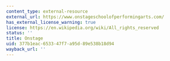 ```yaml
---
content_type: external-resource
external_url: https://www.onstageschoolofperformingarts.com/
has_external_license_warning: true
license: https://en.wikipedia.org/wiki/All_rights_reserved
status: ''
title: Onstage
uid: 377b1eac-6533-47f7-a95d-89e538b18d94
wayback_url: ''
---
```

